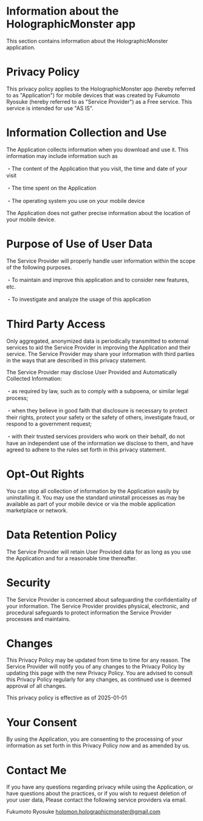 # Information about the HolographicMonster app

This section contains information about the HolographicMonster application.

# Privacy Policy
This privacy policy applies to the HolographicMonster app (hereby referred to as "Application") for mobile devices that was created by Fukumoto Ryosuke (hereby referred to as "Service Provider") as a Free service. This service is intended for use "AS IS".

# Information Collection and Use
The Application collects information when you download and use it. This information may include information such as

・The content of the Application that you visit, the time and date of your visit

・The time spent on the Application

・The operating system you use on your mobile device

The Application does not gather precise information about the location of your mobile device.

# Purpose of Use of User Data
The Service Provider will properly handle user information within the scope of the following purposes.

・To maintain and improve this application and to consider new features, etc.

・To investigate and analyze the usage of this application

# Third Party Access
Only aggregated, anonymized data is periodically transmitted to external services to aid the Service Provider in improving the Application and their service. The Service Provider may share your information with third parties in the ways that are described in this privacy statement.

The Service Provider may disclose User Provided and Automatically Collected Information:

・as required by law, such as to comply with a subpoena, or similar legal process;

・when they believe in good faith that disclosure is necessary to protect their rights, protect your safety or the safety of others, investigate fraud, or respond to a government request;

・with their trusted services providers who work on their behalf, do not have an independent use of the information we disclose to them, and have agreed to adhere to the rules set forth in this privacy statement.

# Opt-Out Rights
You can stop all collection of information by the Application easily by uninstalling it. You may use the standard uninstall processes as may be available as part of your mobile device or via the mobile application marketplace or network.

# Data Retention Policy
The Service Provider will retain User Provided data for as long as you use the Application and for a reasonable time thereafter.

# Security
The Service Provider is concerned about safeguarding the confidentiality of your information. The Service Provider provides physical, electronic, and procedural safeguards to protect information the Service Provider processes and maintains.

# Changes
This Privacy Policy may be updated from time to time for any reason. The Service Provider will notify you of any changes to the Privacy Policy by updating this page with the new Privacy Policy. You are advised to consult this Privacy Policy regularly for any changes, as continued use is deemed approval of all changes.

This privacy policy is effective as of 2025-01-01

# Your Consent
By using the Application, you are consenting to the processing of your information as set forth in this Privacy Policy now and as amended by us.

# Contact Me
If you have any questions regarding privacy while using the Application, or have questions about the practices, or if you wish to request deletion of your user data, Please contact the following service providers via email.

Fukumoto Ryosuke
holomon.holographicmonster@gmail.com
